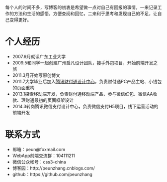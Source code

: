 <p>每个人的时间不多，写博客的初衷是希望做一点对自己有回报的事情，一来记录工作的方法和生活的感悟，方便查阅和回忆，二来利于思考和发现自己的不足，让自己变得更好。</p>
<h1>个人经历</h1>
<ul>
<li>2007.9月就读广东工业大学</li>
<li>2009.5和同学一起创建广州启凡设计团队，接手外包项目，开始前端开发之旅</li>
<li>2011.3月开始写原创博文</li>
<li>2011.7大学毕业后加入<a href="http://tid.tenpay.com/" target="_blank">腾讯财付通设计中心</a>，负责财付通PC产品主站、小钱包的页面重构</li>
<li>2013.1探索移动端开发，负责财付通移动端产品，参与微信红包、微信AA收款、理财通最初的页面框架设计</li>
<li>2014.3转岗腾讯微信支付设计中心，负责微信支付H5项目，线下运营活动的前端开发</li>
</ul>
<h1>联系方式</h1>
<ul>
<li>邮箱：peun@foxmail.com</li>
<li>WebApp前端交流群：104111211</li>
<li>微信公众帐号：css3-china</li>
<li>博客园：http://peunzhang.cnblogs.com/</li>
<li>github：https://github.com/peunzhang</li>
</ul>
